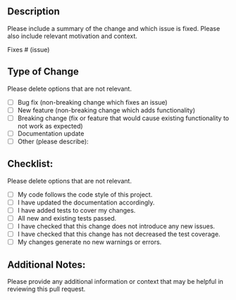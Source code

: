 ## Description

Please include a summary of the change and which issue is fixed. Please also include relevant motivation and context.

Fixes # (issue)

## Type of Change

Please delete options that are not relevant.

- [ ] Bug fix (non-breaking change which fixes an issue)
- [ ] New feature (non-breaking change which adds functionality)
- [ ] Breaking change (fix or feature that would cause existing functionality to not work as expected)
- [ ] Documentation update
- [ ] Other (please describe):

## Checklist:

Please delete options that are not relevant.

- [ ] My code follows the code style of this project.
- [ ] I have updated the documentation accordingly.
- [ ] I have added tests to cover my changes.
- [ ] All new and existing tests passed.
- [ ] I have checked that this change does not introduce any new issues.
- [ ] I have checked that this change has not decreased the test coverage.
- [ ] My changes generate no new warnings or errors.

## Additional Notes:

Please provide any additional information or context that may be helpful in reviewing this pull request.

